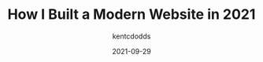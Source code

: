 ---
author: kentcdodds
date: 2021-09-29
permalink: false
tags:
  - html
  - css
  - javascript
target_url: https://kentcdodds.com/blog/how-i-built-a-modern-website-in-2021
title: How I Built a Modern Website in 2021
---